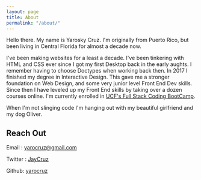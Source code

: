 ```yaml
---
layout: page
title: About
permalink: "/about/"
---
```


Hello there. My name is Yarosky Cruz. I'm originally from Puerto Rico, but been living in Central Florida for almost a decade now.

I've been making websites for a least a decade. I've been tinkering with HTML and CSS ever since I got my first Desktop back in the early aughts. I remember having to choose Doctypes when working back then. In 2017 I finished my degree in Interactive Design. This gave me a stronger foundation on Web Design, and some very junior level Front End Dev skills. Since then I have leveled up my Front End skills by taking over a dozen courses online. I'm currently enrolled in [UCF's Full Stack Coding BootCamp](https://bootcamp.ce.ucf.edu/coding/). 

When I'm not slinging code I'm hanging out with my beautiful girlfriend and my dog Oliver. 

## Reach Out

Email : [yarocruz@gmail.com](#) 

Twitter : [JayCruz](https://twitter.com/JayCruz) 

Github: [yarocruz](https://github.com/yarocruz)


